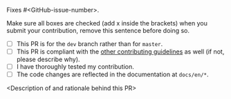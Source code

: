 Fixes #\<GitHub-issue-number\>.

Make sure all boxes are checked (add x inside the brackets) when you submit your contribution, remove this sentence before doing so.

- [ ] This PR is for the `dev` branch rather than for `master`.
- [ ] This PR is compliant with the [other contributing guidelines](https://github.com/nodemcu/nodemcu-firmware/blob/dev/CONTRIBUTING.md) as well (if not, please describe why).
- [ ] I have thoroughly tested my contribution.
- [ ] The code changes are reflected in the documentation at `docs/en/*`.

\<Description of and rationale behind this PR\>
